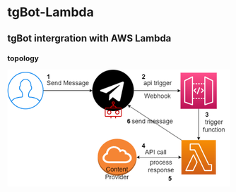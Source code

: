 # tgBot-Lambda
## tgBot intergration with AWS Lambda
### topology
![alt text](https://github.com/polo871209/tgBot-Lambda/blob/main/images/topology.png?raw=true)
